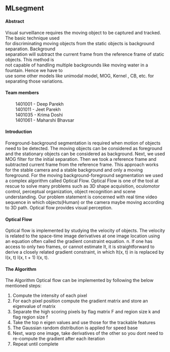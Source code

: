 ## MLsegment

#### Abstract

Visual surveillance requires the moving object to be captured and tracked. The basic technique used  
for discriminating moving objects from the static objects is background separation. Background  
separation will subtract the current frame from the reference frame of static objects. This method is  
not capable of handling multiple backgrounds like moving water in a fountain. Hence we have to  
use some other models like unimodal model, MOG, Kernel , CB, etc. for separating those variations.  

#### Team members
  &emsp;&emsp; 1401001 - Deep Parekh  
  &emsp;&emsp; 1401011 - Jeet Parekh   
  &emsp;&emsp; 1401035  - Krima Doshi  
  &emsp;&emsp; 1401061 - Maharshi Bhavsar  
 
#### Introduction 
Foreground-background segmentation is required when
motion of objects need to be detected. The moving objects
can be considered as foreground and the stationary objects
can be considered as background.
Next, we used MOG filter for the initial separation. Then
we took a reference frame and subtracted current frame from
the reference frame. This approach works for the stable camera
and a stable background and only a moving foreground.
For the moving background-foreground segmentation we
used a complex algorithm called Optical Flow.
Optical Flow is one of the tool at rescue to solve many
problems such as 3D shape acquisition, oculomotor control,
perceptual organization, object recognition and scene
understanding. Our problem statement is concerned with real
time video sequence in which objects(Human) or the camera
maybe moving according to 3D path. Optical flow provides
visual perception.

#### Optical Flow 
Optical flow is implemented by studying the velocity of
objects. The velocity is related to the space-time image
derivatives at one image location using an equation often called the gradient constraint equation. n. If one has access
to only two frames, or cannot estimate It, it is straightforward
to derive a closely related gradient constraint, in which It(x,
t) in is replaced by I(x, t) I(x, t + 1) I(x, t).

#### The Algorithm 
The Algorithm
Optical flow can be implemented by following the below
mentioned steps:
1) Compute the intensity of each pixel
2) For each pixel position compute the gradient matrix
and store an eigenvalue of matrix
3) Separate the high scoring pixels by flag matrix F and
region size k and flag region size f
4) Take the top n eigen values and use those for the
trackable features
5) The Gaussian random distribution is applied for speed
base
6) Next, warp one image, take derivatives of the other so
you dont need to re-compute the gradient after each
iteration
7) Repeat until complete


